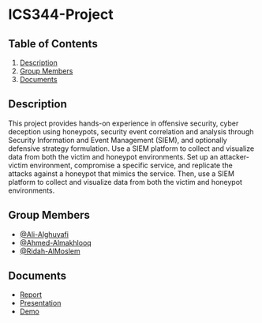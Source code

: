 # ICS344-Project

## Table of Contents
1. [Description](#description)
2. [Group Members](#group-members)
3. [Documents](#documents)

## Description
This project provides hands-on experience in offensive security, cyber deception using honeypots, security event correlation and analysis through Security Information and Event Management (SIEM), and optionally defensive strategy formulation. Use a SIEM platform to collect and visualize data from both the victim and honeypot environments. Set up an attacker-victim environment, compromise a specific service, and replicate the attacks against a honeypot that mimics the service. Then, use a SIEM platform to collect and visualize data from both the victim and honeypot environments.

## Group Members
- [@Ali-Alghuyafi](https://github.com/Ghuryafi)
- [@Ahmed-Almakhlooq](https://github.com/Ahmed-T-A)
- [@Ridah-AlMoslem](https://github.com/Ridah-AlMoslem)

## Documents
- [Report]([https://drive.google.com/file/d/1N-oF_asrsygiHKMLmdoSIh162qksqaqQ/view?usp=drive_link](https://drive.google.com/file/d/1uR5t2GRBsP89aIb5SaYrK_U0FfGl-vTp/view?usp=drive_link))
- [Presentation](https://docs.google.com/presentation/d/1MbEyflD9OFnmfNx4OHEk_ZWyjrL1m7F0/edit?usp=drive_link&ouid=100284989599307874124&rtpof=true&sd=true)
- [Demo](https://drive.google.com/file/d/1c67ElTNMJF6tyZakb0sKoEXZ1FS2-WyB/view?usp=drive_link)
